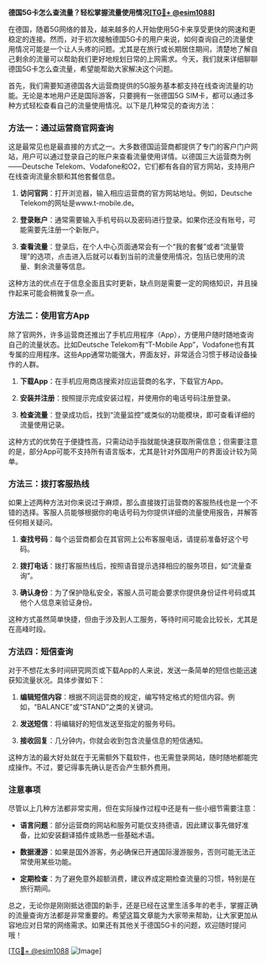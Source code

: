 **德国5G卡怎么查流量？轻松掌握流量使用情况[[TG💪+ @esim1088](https://t.me/s/esim1088)]**

在德国，随着5G网络的普及，越来越多的人开始使用5G卡来享受更快的网速和更稳定的连接。然而，对于初次接触德国5G卡的用户来说，如何查询自己的流量使用情况可能是一个让人头疼的问题。尤其是在旅行或长期居住期间，清楚地了解自己剩余的流量可以帮助我们更好地规划日常的上网需求。今天，我们就来详细聊聊德国5G卡怎么查流量，希望能帮助大家解决这个问题。

首先，我们需要知道德国各大运营商提供的5G服务基本都支持在线查询流量的功能。无论是本地用户还是国际游客，只要拥有一张德国5G SIM卡，都可以通过多种方式轻松查看自己的流量使用情况。以下是几种常见的查询方法：

### 方法一：通过运营商官网查询

这是最常见也是最直接的方式之一。大多数德国运营商都提供了专门的客户门户网站，用户可以通过登录自己的账户来查看流量使用详情。以德国三大运营商为例——Deutsche Telekom、Vodafone和O2，它们都有各自的官方网站，支持用户在线查询流量余额和其他套餐信息。

1. **访问官网**：打开浏览器，输入相应运营商的官方网站地址。例如，Deutsche Telekom的网址是www.t-mobile.de。
   
2. **登录账户**：通常需要输入手机号码以及密码进行登录。如果你还没有账号，可能需要先注册一个新账户。

3. **查看流量**：登录后，在个人中心页面通常会有一个“我的套餐”或者“流量管理”的选项，点击进入后就可以看到当前的流量使用情况，包括已使用的流量、剩余流量等信息。

这种方法的优点在于信息全面且实时更新，缺点则是需要一定的网络知识，并且操作起来可能会稍微复杂一点。

### 方法二：使用官方App

除了官网外，许多运营商还推出了手机应用程序（App），方便用户随时随地查询自己的流量状态。比如Deutsche Telekom有“T-Mobile App”，Vodafone也有其专属的应用程序。这些App通常功能强大，界面友好，非常适合习惯于移动设备操作的人群。

1. **下载App**：在手机应用商店搜索对应运营商的名字，下载官方App。

2. **安装并注册**：按照提示完成安装过程，并使用你的电话号码注册登录。

3. **检查流量**：登录成功后，找到“流量监控”或类似的功能模块，即可查看详细的流量使用记录。

这种方式的优势在于便捷性高，只需动动手指就能快速获取所需信息；但需要注意的是，部分App可能不支持所有语言版本，尤其是针对外国用户的界面设计较为简单。

### 方法三：拨打客服热线

如果上述两种方法对你来说过于麻烦，那么直接拨打运营商的客服热线也是一个不错的选择。客服人员能够根据你的电话号码为你提供详细的流量使用报告，并解答任何相关疑问。

1. **查找号码**：每个运营商都会在其官网上公布客服电话，请提前准备好这个号码。

2. **拨打电话**：拨打客服热线后，按照语音提示选择相应的服务项目，如“流量查询”。

3. **确认身份**：为了保护隐私安全，客服人员可能会要求你提供身份证件号码或其他个人信息来验证身份。

这种方式虽然简单快捷，但由于涉及到人工服务，等待时间可能会比较长，尤其是在高峰时段。

### 方法四：短信查询

对于不想花太多时间研究网页或下载App的人来说，发送一条简单的短信也能迅速获知流量状况。具体步骤如下：

1. **编辑短信内容**：根据不同运营商的规定，编写特定格式的短信内容。例如，“BALANCE”或“STAND”之类的关键词。

2. **发送短信**：将编辑好的短信发送至指定的服务号码。

3. **接收回复**：几分钟内，你就会收到包含流量信息的短信通知。

这种方法的最大好处就在于无需额外下载软件，也无需登录网站，随时随地都能完成操作。不过，要记得事先确认是否会产生额外费用。

### 注意事项

尽管以上几种方法都非常实用，但在实际操作过程中还是有一些小细节需要注意：

- **语言问题**：部分运营商的网站和服务可能仅支持德语，因此建议事先做好准备，比如安装翻译插件或熟悉一些基础术语。
  
- **数据漫游**：如果是国外游客，务必确保已开通国际漫游服务，否则可能无法正常使用某些功能。

- **定期检查**：为了避免意外超额消费，建议养成定期检查流量的习惯，特别是在旅行期间。

总之，无论你是刚刚抵达德国的新手，还是已经在这里生活多年的老手，掌握正确的流量查询方法都是非常重要的。希望这篇文章能为大家带来帮助，让大家更加从容地应对日常的网络需求。如果还有其他关于德国5G卡的问题，欢迎随时提问哦！

[[TG💪+ @esim1088](https://t.me/s/esim1088) ![Image](https://i.postimg.cc/4NQfJmqS/Snipaste-2025-05-13-00-14-12.png)]